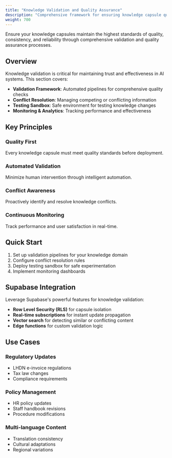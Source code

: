 ```yaml
---
title: "Knowledge Validation and Quality Assurance"
description: "Comprehensive framework for ensuring knowledge capsule quality, consistency, and reliability"
weight: 700
---
```


Ensure your knowledge capsules maintain the highest standards of quality, consistency, and reliability through comprehensive validation and quality assurance processes.

## Overview

Knowledge validation is critical for maintaining trust and effectiveness in AI systems. This section covers:

- **Validation Framework**: Automated pipelines for comprehensive quality checks
- **Conflict Resolution**: Managing competing or conflicting information
- **Testing Sandbox**: Safe environment for testing knowledge changes
- **Monitoring & Analytics**: Tracking performance and effectiveness

## Key Principles

### Quality First
Every knowledge capsule must meet quality standards before deployment.

### Automated Validation
Minimize human intervention through intelligent automation.

### Conflict Awareness
Proactively identify and resolve knowledge conflicts.

### Continuous Monitoring
Track performance and user satisfaction in real-time.

## Quick Start

1. Set up validation pipelines for your knowledge domain
2. Configure conflict resolution rules
3. Deploy testing sandbox for safe experimentation
4. Implement monitoring dashboards

## Supabase Integration

Leverage Supabase's powerful features for knowledge validation:

- **Row Level Security (RLS)** for capsule isolation
- **Real-time subscriptions** for instant update propagation
- **Vector search** for detecting similar or conflicting content
- **Edge functions** for custom validation logic

## Use Cases

### Regulatory Updates
- LHDN e-invoice regulations
- Tax law changes
- Compliance requirements

### Policy Management
- HR policy updates
- Staff handbook revisions
- Procedure modifications

### Multi-language Content
- Translation consistency
- Cultural adaptations
- Regional variations